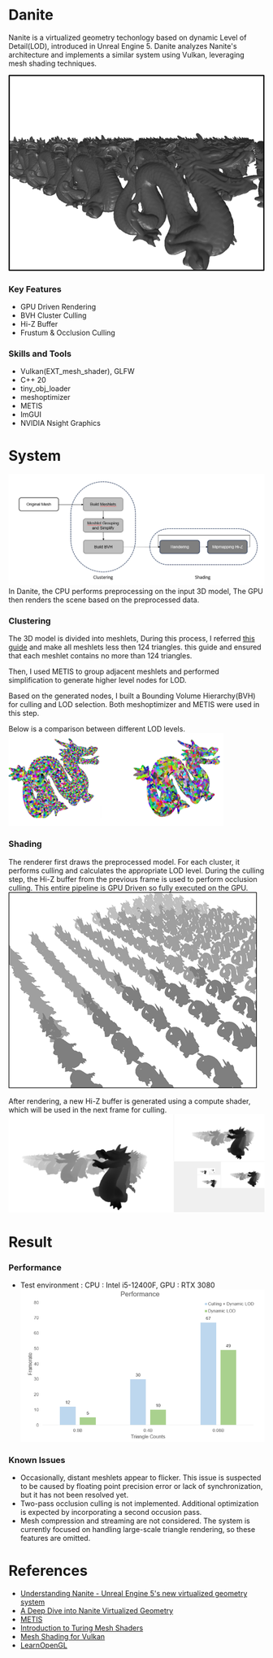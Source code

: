 # Danite
Nanite is a virtualized geometry techonlogy based on dynamic Level of Detail(LOD), introduced in Unreal Engine 5.
Danite analyzes Nanite's architecture and implements a similar system using Vulkan, leveraging mesh shading techniques.

![demo.png](./images/demo.png)

### Key Features
- GPU Driven Rendering
- BVH Cluster Culling
- Hi-Z Buffer
- Frustum & Occlusion Culling

### Skills and Tools
- Vulkan(EXT_mesh_shader), GLFW
- C++ 20
- tiny_obj_loader
- meshoptimizer
- METIS
- ImGUI
- NVIDIA Nsight Graphics

# System
![pipeline](./images/pipeline.png)
In Danite, the CPU performs preprocessing on the input 3D model, The GPU then renders the scene based on the preprocessed data.

### Clustering
The 3D model is divided into meshlets, During this process, I referred [this guide](https://github.com/zeux/meshoptimizer?tab=readme-ov-file#mesh-shading) and make all meshlets less then 124 triangles.
this guide and ensured that each meshlet contains no more than 124 triangles.

Then, I used METIS to group adjacent meshlets and performed simplification to generate higher level nodes for LOD.

Based on the generated nodes, I built a Bounding Volume Hierarchy(BVH) for culling and LOD selection. Both meshoptimizer and METIS were used in this step.

Below is a comparison between different LOD levels.
![differenceLOD](./images/compareLOD.png)

### Shading
The renderer first draws the preprocessed model. For each cluster, it performs culling and calculates the appropriate LOD level. During the culling step, the Hi-Z buffer from the previous frame is used to perform occlusion culling. This entire pipeline is GPU Driven so fully executed on the GPU.
![DynamicLOD](./images/Dynamic%20LOD.png)

After rendering, a new Hi-Z buffer is generated using a compute shader, which will be used in the next frame for culling.
![Hi-Z](./images/Hi-Z.png)

# Result
### Performance
- Test environment : CPU : Intel i5-12400F, GPU : RTX 3080
![performance](./images/performance.png)


### Known Issues
- Occasionally, distant meshlets appear to flicker. This issue is suspected to be caused by floating point precision error or lack of synchronization, but it has not been resolved yet.
- Two-pass occlusion culling is not implemented. Additional optimization is expected by incorporating a second occusion pass.
- Mesh compression and streaming are not considered. The system is currently focused on handling large-scale triangle rendering, so these features are omitted.


# References
- [Understanding Nanite - Unreal Engine 5's new virtualized geometry system](https://www.unrealengine.com/ko/blog/understanding-nanite---unreal-engine-5-s-new-virtualized-geometry-system)
- [A Deep Dive into Nanite Virtualized Geometry](https://www.youtube.com/watch?v=eviSykqSUUw)
- [METIS](https://github.com/KarypisLab/METIS)
- [Introduction to Turing Mesh Shaders](https://developer.nvidia.com/blog/introduction-turing-mesh-shaders/)
- [Mesh Shading for Vulkan](https://www.khronos.org/blog/mesh-shading-for-vulkan)
- [LearnOpenGL](https://learnopengl.com/)
